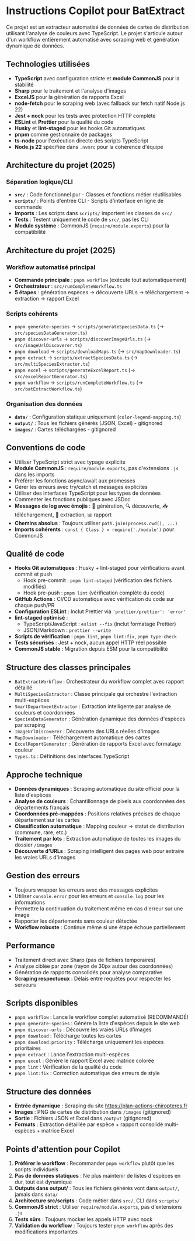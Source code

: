 <!-- Use this file to provide workspace-specific custom instructions to Copilot. For more details, visit https://code.visualstudio.com/docs/copilot/copilot-customization#_use-a-githubcopilotinstructionsmd-file -->

# Instructions Copilot pour BatExtract

Ce projet est un extracteur automatisé de données de cartes de distribution utilisant l'analyse de couleurs avec TypeScript. Le projet s'articule autour d'un workflow entièrement automatisé avec scraping web et génération dynamique de données.

## Technologies utilisées

- **TypeScript** avec configuration stricte et **module CommonJS** pour la stabilité
- **Sharp** pour le traitement et l'analyse d'images
- **ExcelJS** pour la génération de rapports Excel
- **node-fetch** pour le scraping web (avec fallback sur fetch natif Node.js 22)
- **Jest + nock** pour les tests avec protection HTTP complète
- **ESLint** et **Prettier** pour la qualité du code
- **Husky** et **lint-staged** pour les hooks Git automatiques
- **pnpm** comme gestionnaire de packages
- **ts-node** pour l'exécution directe des scripts TypeScript
- **Node.js 22** spécifiée dans `.nvmrc` pour la cohérence d'équipe

## Architecture du projet (2025)

### Séparation logique/CLI

- **`src/`** : Code fonctionnel pur - Classes et fonctions métier réutilisables
- **`scripts/`** : Points d'entrée CLI - Scripts d'interface en ligne de commande
- **Imports** : Les scripts dans `scripts/` importent les classes de `src/`
- **Tests** : Testent uniquement le code de `src/`, pas les CLI
- **Module système** : CommonJS (`require/module.exports`) pour la compatibilité

## Architecture du projet (2025)

### Workflow automatisé principal

- **Commande principale** : `pnpm workflow` (exécute tout automatiquement)
- **Orchestrateur** : `src/runCompleteWorkflow.ts`
- **5 étapes** : génération espèces → découverte URLs → téléchargement → extraction → rapport Excel

### Scripts cohérents

- `pnpm generate-species` → `scripts/generateSpeciesData.ts` (→ `src/speciesDataGenerator.ts`)
- `pnpm discover-urls` → `scripts/discoverImageUrls.ts` (→ `src/imageUrlDiscoverer.ts`)
- `pnpm download` → `scripts/downloadMaps.ts` (→ `src/mapDownloader.ts`)
- `pnpm extract` → `scripts/extractSpeciesData.ts` (→ `src/multiSpeciesExtractor.ts`)
- `pnpm excel` → `scripts/generateExcelReport.ts` (→ `src/excelReportGenerator.ts`)
- `pnpm workflow` → `scripts/runCompleteWorkflow.ts` (→ `src/batExtractWorkflow.ts`)

### Organisation des données

- **`data/`** : Configuration statique uniquement (`color-legend-mapping.ts`)
- **`output/`** : Tous les fichiers générés (JSON, Excel) - gitignored
- **`images/`** : Cartes téléchargées - gitignored

## Conventions de code

- Utiliser TypeScript strict avec typage explicite
- **Module CommonJS** : `require/module.exports`, pas d'extensions `.js` dans les imports
- Préférer les fonctions async/await aux promesses
- Gérer les erreurs avec try/catch et messages explicites
- Utiliser des interfaces TypeScript pour les types de données
- Commenter les fonctions publiques avec JSDoc
- **Messages de log avec émojis** : 🧬 génération, 🔍 découverte, 📥 téléchargement, 🎨 extraction, 📊 rapport
- **Chemins absolus** : Toujours utiliser `path.join(process.cwd(), ...)`
- **Imports cohérents** : `const { Class } = require('./module')` pour CommonJS

## Qualité de code

- **Hooks Git automatiques** : Husky + lint-staged pour vérifications avant commit et push
  - Hook pre-commit : `pnpm lint-staged` (vérification des fichiers modifiés)
  - Hook pre-push : `pnpm lint` (vérification complète du code)
- **GitHub Actions** : CI/CD automatique avec vérification du code sur chaque push/PR
- **Configuration ESLint** : Inclut Prettier via `'prettier/prettier': 'error'`
- **lint-staged optimisé** :
  - TypeScript/JavaScript : `eslint --fix` (inclut formatage Prettier)
  - JSON/Markdown : `prettier --write`
- **Scripts de vérification** : `pnpm lint`, `pnpm lint:fix`, `pnpm type-check`
- **Tests sécurisés** : Jest + nock, aucun appel HTTP réel possible
- **CommonJS stable** : Migration depuis ESM pour la compatibilité

## Structure des classes principales

- `BatExtractWorkflow` : Orchestrateur du workflow complet avec rapport détaillé
- `MultiSpeciesExtractor` : Classe principale qui orchestre l'extraction multi-espèces
- `SmartDepartmentExtractor` : Extraction intelligente par analyse de couleurs et coordonnées
- `SpeciesDataGenerator` : Génération dynamique des données d'espèces par scraping
- `ImageUrlDiscoverer` : Découverte des URLs réelles d'images
- `MapDownloader` : Téléchargement automatique des cartes
- `ExcelReportGenerator` : Génération de rapports Excel avec formatage couleur
- `types.ts` : Définitions des interfaces TypeScript

## Approche technique

- **Données dynamiques** : Scraping automatique du site officiel pour la liste d'espèces
- **Analyse de couleurs** : Échantillonnage de pixels aux coordonnées des départements français
- **Coordonnées pré-mappées** : Positions relatives précises de chaque département sur les cartes
- **Classification automatique** : Mapping couleur → statut de distribution (commune, rare, etc.)
- **Traitement par lots** : Extraction automatique de toutes les images du dossier `/images`
- **Découverte d'URLs** : Scraping intelligent des pages web pour extraire les vraies URLs d'images

## Gestion des erreurs

- Toujours wrapper les erreurs avec des messages explicites
- Utiliser `console.error` pour les erreurs et `console.log` pour les informations
- Permettre la continuation du traitement même en cas d'erreur sur une image
- Rapporter les départements sans couleur détectée
- **Workflow robuste** : Continue même si une étape échoue partiellement

## Performance

- Traitement direct avec Sharp (pas de fichiers temporaires)
- Analyse ciblée par zone (rayon de 30px autour des coordonnées)
- Génération de rapports consolidés pour analyse comparative
- **Scraping respectueux** : Délais entre requêtes pour respecter les serveurs

## Scripts disponibles

- `pnpm workflow` : Lance le workflow complet automatisé (RECOMMANDÉ)
- `pnpm generate-species` : Génère la liste d'espèces depuis le site web
- `pnpm discover-urls` : Découvre les vraies URLs d'images
- `pnpm download` : Télécharge toutes les cartes
- `pnpm download:priority` : Télécharge uniquement les espèces prioritaires
- `pnpm extract` : Lance l'extraction multi-espèces
- `pnpm excel` : Génère le rapport Excel avec matrice colorée
- `pnpm lint` : Vérification de la qualité du code
- `pnpm lint:fix` : Correction automatique des erreurs de style

## Structure des données

- **Entrée dynamique** : Scraping du site https://plan-actions-chiropteres.fr
- **Images** : PNG de cartes de distribution dans `/images` (gitignored)
- **Sortie** : Fichiers JSON et Excel dans `/output` (gitignored)
- **Formats** : Extraction détaillée par espèce + rapport consolidé multi-espèces + matrice Excel

## Points d'attention pour Copilot

1. **Préférer le workflow** : Recommander `pnpm workflow` plutôt que les scripts individuels
2. **Pas de données statiques** : Ne plus maintenir de listes d'espèces en dur, tout est dynamique
3. **Outputs dans output/** : Tous les fichiers générés vont dans `output/`, jamais dans `data/`
4. **Architecture src/scripts** : Code métier dans `src/`, CLI dans `scripts/`
5. **CommonJS strict** : Utiliser `require/module.exports`, pas d'extensions `.js`
6. **Tests sûrs** : Toujours mocker les appels HTTP avec nock
7. **Validation du workflow** : Toujours tester `pnpm workflow` après des modifications importantes
